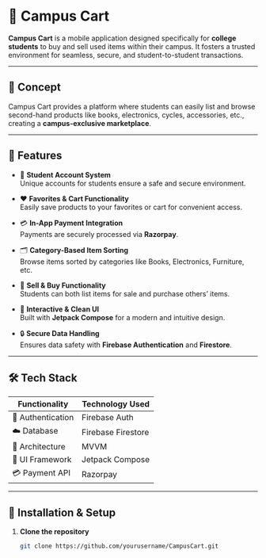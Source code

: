 # 🛒 Campus Cart

**Campus Cart** is a mobile application designed specifically for **college students** to buy and sell used items within their campus. It fosters a trusted environment for seamless, secure, and student-to-student transactions.

---

## 📱 Concept

Campus Cart provides a platform where students can easily list and browse second-hand products like books, electronics, cycles, accessories, etc., creating a **campus-exclusive marketplace**.

---

## 🚀 Features

- 👤 **Student Account System**  
  Unique accounts for students ensure a safe and secure environment.

- ❤️ **Favorites & Cart Functionality**  
  Easily save products to your favorites or cart for convenient access.

- 💳 **In-App Payment Integration**  
  Payments are securely processed via **Razorpay**.

- 🗂️ **Category-Based Item Sorting**  
  Browse items sorted by categories like Books, Electronics, Furniture, etc.

- 🔄 **Sell & Buy Functionality**  
  Students can both list items for sale and purchase others’ items.

- 🎨 **Interactive & Clean UI**  
  Built with **Jetpack Compose** for a modern and intuitive design.

- 🔒 **Secure Data Handling**  
  Ensures data safety with **Firebase Authentication** and **Firestore**.

---

## 🛠️ Tech Stack

| Functionality     | Technology Used          |
|-------------------|--------------------------|
| 🔐 Authentication | Firebase Auth            |
| ☁️ Database       | Firebase Firestore       |
| 🧠 Architecture    | MVVM                     |
| 🎨 UI Framework   | Jetpack Compose          |
| 💳 Payment API    | Razorpay                 |

---

## 🔧 Installation & Setup

1. **Clone the repository**
   ```bash
   git clone https://github.com/yourusername/CampusCart.git
